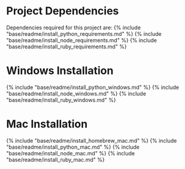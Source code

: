 # Project Dependencies

Dependencies required for this project are:
{% include "base/readme/install_python_requirements.md" %}
{% include "base/readme/install_node_requirements.md" %}
{% include "base/readme/install_ruby_requirements.md" %}

# Windows Installation
{% include "base/readme/install_python_windows.md" %}
{% include "base/readme/install_node_windows.md" %}
{% include "base/readme/install_ruby_windows.md" %}

# Mac Installation
{% include "base/readme/install_homebrew_mac.md" %}
{% include "base/readme/install_python_mac.md" %}
{% include "base/readme/install_node_mac.md" %}
{% include "base/readme/install_ruby_mac.md" %}
